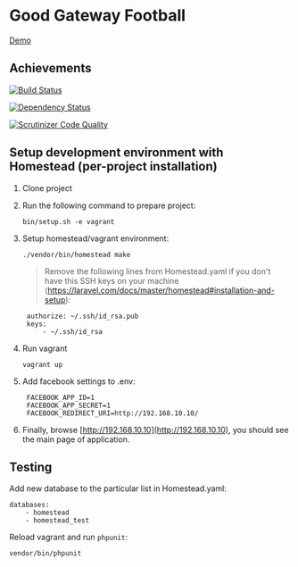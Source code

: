 # Good Gateway Football

<a href="http://ggf.demo.php.nixdev.co" target="_blank">Demo</a>

## Achievements

[![Build Status](https://travis-ci.org/nixsolutions/ggf.svg?branch=master)](https://travis-ci.org/nixsolutions/ggf)

[![Dependency Status](https://www.versioneye.com/user/projects/584163e31f3a6d020e157159/badge.svg?style=flat-square)](https://www.versioneye.com/user/projects/584163e31f3a6d020e157159)

[![Scrutinizer Code Quality](https://scrutinizer-ci.com/g/nixsolutions/ggf/badges/quality-score.png?b=master)](https://scrutinizer-ci.com/g/nixsolutions/ggf/?branch=master)

## Setup development environment with Homestead (per-project installation)

1. Clone project

2. Run the following command to prepare project:
    ```
    bin/setup.sh -e vagrant
	```
	
3. Setup homestead/vagrant environment:
	
    ```
    ./vendor/bin/homestead make
	```

	> Remove the following lines from Homestead.yaml if you don't have this SSH keys on your machine (https://laravel.com/docs/master/homestead#installation-and-setup):
	> 
        authorize: ~/.ssh/id_rsa.pub
        keys:
            - ~/.ssh/id_rsa
	    

4. Run vagrant
	
    ```
    vagrant up
    ```
    
5. Add facebook settings to .env:
	

        FACEBOOK_APP_ID=1
        FACEBOOK_APP_SECRET=1
        FACEBOOK_REDIRECT_URI=http://192.168.10.10/


6. Finally, browse [http://192.168.10.10](http://192.168.10.10), you should see the main page of application.


## Testing

Add new database to the particular list in Homestead.yaml:
```
databases:
    - homestead
    - homestead_test
```
Reload vagrant and run `phpunit`:
```
vendor/bin/phpunit
```
